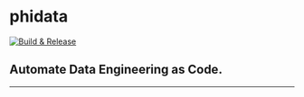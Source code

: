 # phidata

[![Build & Release](https://github.com/phidatahq/phidata/actions/workflows/build-release.yml/badge.svg?branch=main)](https://github.com/phidatahq/phidata/actions/workflows/build-release.yml)

## Automate Data Engineering as Code.

---
